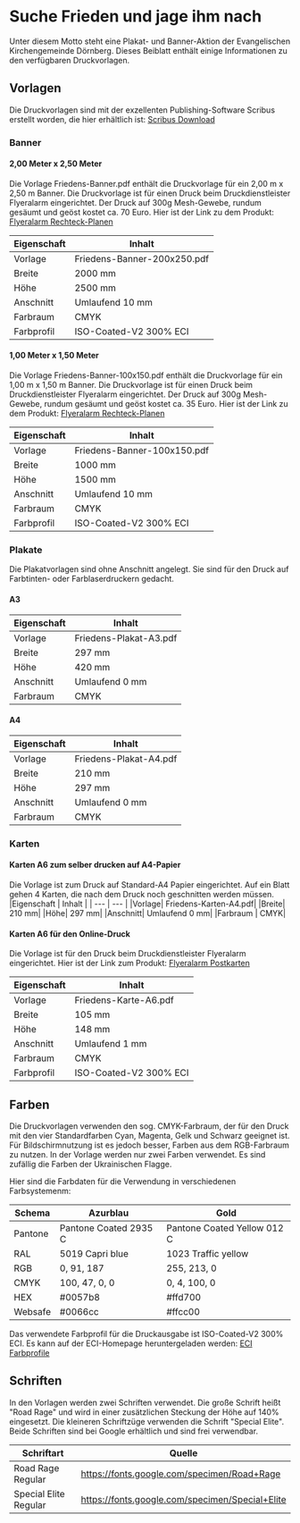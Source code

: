 # Suche Frieden und jage ihm nach

Unter diesem Motto steht eine Plakat- und Banner-Aktion der Evangelischen Kirchengemeinde Dörnberg.
Dieses Beiblatt enthält einige Informationen zu den verfügbaren Druckvorlagen.

## Vorlagen

Die Druckvorlagen sind mit der exzellenten Publishing-Software Scribus erstellt worden, die hier erhältlich ist: [Scribus Download](https://www.scribus.net/downloads/)

### Banner

#### 2,00 Meter x 2,50 Meter
Die Vorlage Friedens-Banner.pdf enthält die Druckvorlage für ein 2,00 m x 2,50 m Banner. Die Druckvorlage ist für einen Druck beim Druckdienstleister Flyeralarm eingerichtet. Der Druck auf 300g Mesh-Gewebe, rundum gesäumt und geöst kostet ca. 70 Euro. Hier ist der Link zu dem Produkt: [Flyeralarm Rechteck-Planen](https://www.flyeralarm.com/de/shop/configurator/index/id/141/planen-rechteck.html)


|Eigenschaft | Inhalt     |
| ---    | ---  |
|Vorlage | Friedens-Banner-200x250.pdf |
|Breite| 2000 mm|
|Höhe| 2500 mm|
|Anschnitt| Umlaufend 10 mm|
|Farbraum | CMYK|
|Farbprofil| ISO-Coated-V2 300% ECI|


#### 1,00 Meter x 1,50 Meter
Die Vorlage Friedens-Banner-100x150.pdf enthält die Druckvorlage für ein 1,00 m x 1,50 m Banner. Die Druckvorlage ist für einen Druck beim Druckdienstleister Flyeralarm eingerichtet. Der Druck auf 300g Mesh-Gewebe, rundum gesäumt und geöst kostet ca. 35 Euro. Hier ist der Link zu dem Produkt: [Flyeralarm Rechteck-Planen](https://www.flyeralarm.com/de/shop/configurator/index/id/141/planen-rechteck.html)


|Eigenschaft | Inhalt     |
| ---    | ---  |
|Vorlage| Friedens-Banner-100x150.pdf|
|Breite| 1000 mm|
|Höhe| 1500 mm|
|Anschnitt| Umlaufend 10 mm|
|Farbraum | CMYK|
|Farbprofil| ISO-Coated-V2 300% ECI|


### Plakate
Die Plakatvorlagen sind ohne Anschnitt angelegt. Sie sind für den Druck auf Farbtinten- oder Farblaserdruckern gedacht. 

#### A3
|Eigenschaft | Inhalt     |
| ---    | ---  |
|Vorlage| Friedens-Plakat-A3.pdf
|Breite| 297 mm|
|Höhe| 420 mm|
|Anschnitt| Umlaufend 0 mm|
|Farbraum | CMYK|

#### A4
|Eigenschaft | Inhalt     |
| ---    | ---  |
|Vorlage| Friedens-Plakat-A4.pdf|
|Breite| 210 mm|
|Höhe| 297 mm|
|Anschnitt| Umlaufend 0 mm|
|Farbraum | CMYK|

### Karten
#### Karten A6 zum selber drucken auf A4-Papier
Die Vorlage ist zum Druck auf Standard-A4 Papier eingerichtet. Auf ein Blatt gehen 4 Karten, die nach dem Druck noch geschnitten werden müssen.
|Eigenschaft | Inhalt     |
| ---    | ---  |
|Vorlage| Friedens-Karten-A4.pdf|
|Breite| 210 mm|
|Höhe| 297 mm|
|Anschnitt| Umlaufend 0 mm|
|Farbraum | CMYK|

#### Karten A6 für den Online-Druck
Die Vorlage ist für den Druck beim Druckdienstleister Flyeralarm eingerichtet.
Hier ist der Link zum Produkt: [Flyeralarm Postkarten](https://www.flyeralarm.com/de/content/index/open/id/2742/postkarten.html)

|Eigenschaft | Inhalt     |
| ---    | ---  |
|Vorlage| Friedens-Karte-A6.pdf|
|Breite| 105 mm|
|Höhe| 148 mm|
|Anschnitt| Umlaufend 1 mm|
|Farbraum | CMYK|
|Farbprofil| ISO-Coated-V2 300% ECI |


## Farben
Die Druckvorlagen verwenden den sog. CMYK-Farbraum, der für den Druck mit den vier Standardfarben Cyan, Magenta, Gelk und Schwarz geeignet ist. Für Bildschirmnutzung ist es jedoch besser, Farben aus dem RGB-Farbraum zu nutzen. In der Vorlage werden nur zwei Farben verwendet. Es sind zufällig die Farben der Ukrainischen Flagge.

Hier sind die Farbdaten für die Verwendung in verschiedenen Farbsystemenm:

|Schema   	| Azurblau 					| Gold |
| ---       | ---                       |   --- |
|Pantone 	| Pantone Coated 2935 C 	| Pantone Coated Yellow 012 C|
|RAL 		| 5019 Capri blue 			| 1023 Traffic yellow|
|RGB 		| 0, 91, 187 				| 255, 213, 0|
|CMYK 		| 100, 47, 0, 0 			| 0, 4, 100, 0|
|HEX 		| #0057b8 					| #ffd700|
|Websafe 	| #0066cc 					| #ffcc00|

Das verwendete Farbprofil für die Druckausgabe ist ISO-Coated-V2 300% ECI. Es kann auf der ECI-Homepage heruntergeladen werden: [ECI Farbprofile](http://www.eci.org/doku.php?id=de:downloadshttp://www.eci.org/doku.php?id=de:downloads)

## Schriften
In den Vorlagen werden zwei Schriften verwendet. Die große Schrift heißt "Road Rage" und wird in einer zusätzlichen Steckung der Höhe auf 140% eingesetzt. Die kleineren Schriftzüge verwenden die Schrift "Special Elite". Beide Schriften sind bei Google erhältlich und sind frei verwendbar.

| Schriftart | Quelle |
| ---       | --- |
| Road Rage Regular | https://fonts.google.com/specimen/Road+Rage |
| Special Elite Regular | https://fonts.google.com/specimen/Special+Elite | 